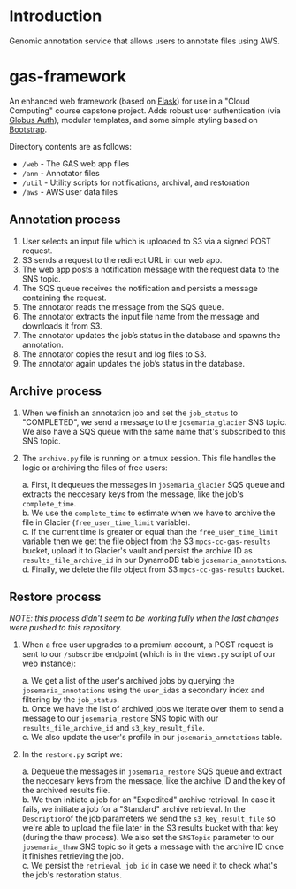 # Introduction

Genomic annotation service that allows users to annotate files using AWS.


# gas-framework

An enhanced web framework (based on [Flask](http://flask.pocoo.org/)) for use in a "Cloud Computing" course capstone project. Adds robust user authentication (via [Globus Auth](https://docs.globus.org/api/auth)), modular templates, and some simple styling based on [Bootstrap](http://getbootstrap.com/).

Directory contents are as follows:
* `/web` - The GAS web app files
* `/ann` - Annotator files
* `/util` - Utility scripts for notifications, archival, and restoration
* `/aws` - AWS user data files

## Annotation process

1. User selects an input file which is uploaded to S3 via a signed POST request.
2. S3 sends a request to the redirect URL in our web app.
3. The web app posts a notification message with the request data to the SNS topic.
4. The SQS queue receives the notification and persists a message containing the request.
5. The annotator reads the message from the SQS queue.
6. The annotator extracts the input file name from the message and downloads it from S3.
7. The annotator updates the job’s status in the database and spawns the annotation.
8. The annotator copies the result and log files to S3.
9. The annotator again updates the job’s status in the database.

## Archive process

1. When we finish an annotation job and set the `job_status` to "COMPLETED", we send a message to the `josemaria_glacier` SNS topic. We also have a SQS queue with the same name that's subscribed to this SNS topic.

2. The `archive.py` file is running on a tmux session. This file handles the logic or archiving the files of free users:

   a. First, it dequeues the messages in `josemaria_glacier` SQS queue and extracts the neccesary keys from the message, like the job's `complete_time`.  
   b. We use the `complete_time` to estimate when we have to archive the file in Glacier (`free_user_time_limit` variable).  
   c. If the current time is greater or equal than the `free_user_time_limit` variable then we get the file object from the S3 `mpcs-cc-gas-results` bucket, upload it to Glacier's vault and persist the   archive ID as `results_file_archive_id` in our DynamoDB table `josemaria_annotations`.  
   d. Finally, we delete the file object from S3 `mpcs-cc-gas-results` bucket.  

## Restore process

*NOTE: this process didn't seem to be working fully when the last changes were pushed to this repository.*

1. When a free user upgrades to a premium account, a POST request is sent to our `/subscribe` endpoint (which is in the `views.py` script of our web instance):

   a. We get a list of the user's archived jobs by querying the `josemaria_annotations` using the `user_id`as a secondary index and filtering by the `job_status`.  
   b. Once we have the list of archived jobs we iterate over them to send a message to our `josemaria_restore` SNS topic with our `results_file_archive_id` and `s3_key_result_file`.  
   c. We also update the user's profile in our `josemaria_annotations` table.

2. In the `restore.py` script we:  

   a. Dequeue the messages in `josemaria_restore` SQS queue and extract the neccesary keys from the message, like the archive ID and the key of the archived results file.  
   b. We then initiate a job for an "Expedited" archive retrieval. In case it fails, we initiate a job for a "Standard" archive retrieval. In the `Description`of the job parameters we send the `s3_key_result_file` so we're able to upload the file later in the S3 results bucket with that key (during the thaw process). We also set the `SNSTopic` parameter to our `josemaria_thaw` SNS topic so it gets a message with the archive ID once it finishes retrieving the job.  
   c. We persist the `retrieval_job_id` in case we need it to check what's the job's restoration status.
